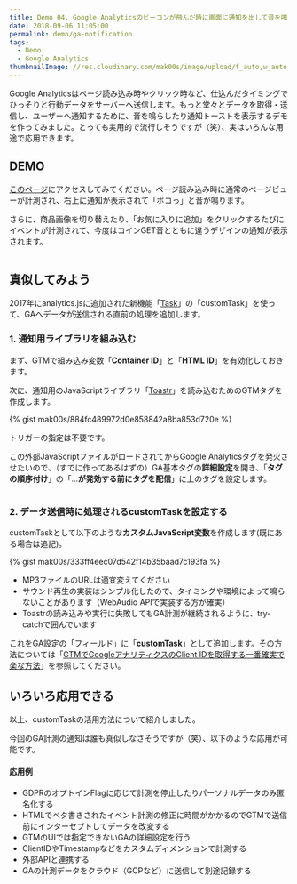 ```yaml
---
title: Demo 04. Google Analyticsのビーコンが飛んだ時に画面に通知を出して音を鳴らす
date: 2018-09-06 11:05:00
permalink: demo/ga-notification
tags:
  - Demo
  - Google Analytics
thumbnailImage: //res.cloudinary.com/mak00s/image/upload/f_auto,w_auto:200:800/v1536197564/demo-ga-notification.png
---
```


Google Analyticsはページ読み込み時やクリック時など、仕込んだタイミングでひっそりと行動データをサーバーへ送信します。もっと堂々とデータを取得・送信し、ユーザーへ通知するために、音を鳴らしたり通知トーストを表示するデモを作ってみました。とっても実用的で流行しそうですが（笑）、実はいろんな用途で応用できます。
<!-- more -->

## DEMO

[このページ](https://store.concept-diagram.com/ec/html/products/detail/6)にアクセスしてみてください。ページ読み込み時に通常のページビューが計測され、右上に通知が表示されて「ポコっ」と音が鳴ります。

さらに、商品画像を切り替えたり、「お気に入りに追加」をクリックするたびにイベントが計測されて、今度はコインGET音とともに違うデザインの通知が表示されます。

<a href="https://store.concept-diagram.com/ec/html/products/detail/6"><img src="//res.cloudinary.com/mak00s/image/upload/f_auto,w_auto:200:800/v1536197564/demo-ga-notification.png" alt="" sizes="100vw" /></a>

## 真似してみよう

2017年にanalytics.jsに追加された新機能「[Task](https://developers.google.com/analytics/devguides/collection/analyticsjs/tasks)」の「customTask」を使って、GAへデータが送信される直前の処理を追加します。

### 1. 通知用ライブラリを組み込む

まず、GTMで組み込み変数「**Container ID**」と「**HTML ID**」を有効化しておきます。

次に、通知用のJavaScriptライブラリ「[Toastr](https://codeseven.github.io/toastr/)」を読み込むためのGTMタグを作成します。

{% gist mak00s/884fc489972d0e858842a8ba853d720e %}

トリガーの指定は不要です。

この外部JavaScriptファイルがロードされてからGoogle Analyticsタグを発火させたいので、（すでに作ってあるはずの）GA基本タグの**詳細設定**を開き、「**タグの順序付け**」の「...**が発効する前にタグを配信**」に上のタグを設定します。

<img src="//res.cloudinary.com/mak00s/image/upload/f_auto,w_auto:200:800/v1536197363/gtm-tag-sequence.png" alt="" sizes="100vw" />

### 2. データ送信時に処理されるcustomTaskを設定する

customTaskとして以下のような**カスタムJavaScript変数**を作成します(既にある場合は追記)。

{% gist mak00s/333ff4eec07d542f14b35baad7c193fa %}

- MP3ファイルのURLは適宜変えてください
- サウンド再生の実装はシンプル化したので、タイミングや環境によって鳴らないことがあります（WebAudio APIで実装する方が確実）
- Toastrの読み込みや実行に失敗してもGA計測が継続されるように、try-catchで囲んでいます

これをGA設定の「フィールド」に「**customTask**」として追加します。その方法については「[GTMでGoogleアナリティクスのClient IDを取得する一番確実で楽な方法](https://makoto-shimizu.com/news/how-to-measure-google-analytics-client-id-with-gtm-2017/)」を参照してください。

## いろいろ応用できる

以上、customTaskの活用方法について紹介しました。

今回のGA計測の通知は誰も真似しなさそうですが（笑）、以下のような応用が可能です。

#### 応用例
- GDPRのオプトインFlagに応じて計測を停止したりパーソナルデータのみ匿名化する
- HTMLでベタ書きされたイベント計測の修正に時間がかかるのでGTMで送信前にインターセプトしてデータを改変する
- GTMのUIでは指定できないGAの詳細設定を行う
- ClientIDやTimestampなどをカスタムディメンションで計測する
- 外部APIと連携する
- GAの計測データをクラウド（GCPなど）に送信して別途記録する